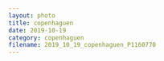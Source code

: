 ```yaml
---
layout: photo
title: copenhaguen
date: 2019-10-19
category: copenhaguen
filename: 2019_10_19_copenhaguen_P1160770
---
```

